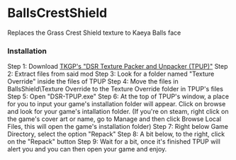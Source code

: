 # BallsCrestShield
Replaces the Grass Crest Shield texture to Kaeya Balls face

### Installation
Step 1: Download [TKGP's "DSR Texture Packer and Unpacker (TPUP)"](https://www.nexusmods.com/darksoulsremastered/mods/9)
Step 2: Extract files from said mod
Step 3: Look for a folder named "Texture Override" inside the files of TPUP
Step 4: Move the files in BallsShield\Texture Override to the Texture Override folder in TPUP's files
Step 5: Open "DSR-TPUP.exe"
Step 6: At the top of TPUP's window, a place for you to input your game's installation folder will appear. Click on browse and look for your game's intallation folder.
(If you're on steam, right click on the game's cover art or name, go to Manage and then click Browse Local Files, this will open the game's installation folder)
Step 7: Right below Game Directory, select the option "Repack"
Step 8: A bit below, to the right, click on the "Repack" button
Step 9: Wait for a bit, once it's finished TPUP will alert you and you can then open your game and enjoy.
